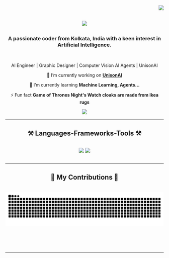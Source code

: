 <img align="right" src="https://visitor-badge.laobi.icu/badge?page_id=E5Anant.E5Anant" />

<h1 align="center">
    <img src="https://readme-typing-svg.herokuapp.com/?font=Righteous&size=35&center=true&vCenter=true&width=500&height=70&duration=4000&lines=Hi+There!+👋;+I'm+Anant+Sharma!;" />
</h1>

<h3 align="center">A passionate coder from Kolkata, India with a keen interest in Artificial Intelligence.</h3>

<br/>

<div align="center">

 AI Engineer | Graphic Designer | Computer Vision
 AI Agents | UnisonAI
 
 🔭 I’m currently working on **[UnisonAI](github.com/UnisonAI)**
 
 🌱 I’m currently learning **Machine Learning, Agents...**

⚡ Fun fact **Game of Thrones Night's Watch cloaks are made from Ikea rugs**

 </div>

</div>
 
<div align="center"> 
  <a href="mailto:e5anant2011@gmail.com">
    <img src="https://img.shields.io/badge/Gmail-333333?style=for-the-badge&logo=gmail&logoColor=red" />
  </a>
</div>

 <hr/>
 
<h2 align="center">⚒️ Languages-Frameworks-Tools ⚒️</h2>
<br/>
<div align="center">
    <img src="https://skillicons.dev/icons?i=bootstrap,html,css,vscode,github,figma,git" />
    <img src="https://skillicons.dev/icons?i=python,javascript,mysql" /><br>
</div>

<br/>
<hr/>

<div align="center">
  <h2>🐍 My Contributions 🐍</h2>
  <br>
  <img alt="snake eating my contributions" src="https://raw.githubusercontent.com/E5Anant/E5Anant/output/github-contribution-grid-snake.svg" />
  
  <br/><br/><br/>
</div>

<hr/>
